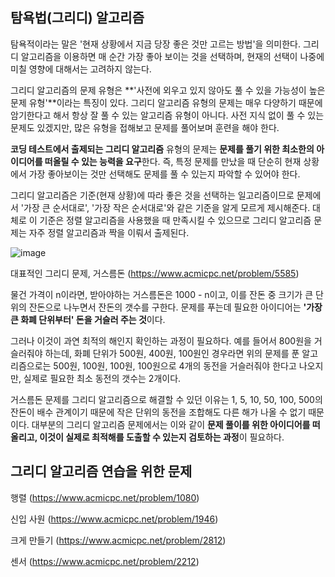## 탐욕법(그리디) 알고리즘

탐욕적이라는 말은 '현재 상황에서 지금 당장 좋은 것만 고르는 방법'을 의미한다. 그리디 알고리즘을 이용하면 매 순간 가장 좋아 보이는 것을 선택하며, 현재의 선택이 나중에 미칠 영향에 대해서는 고려하지 않는다.

그리디 알고리즘의 문제 유형은 **'사전에 외우고 있지 않아도 풀 수 있을 가능성이 높은 문제 유형'**이라는 특징이 있다. 그리디 알고리즘 유형의 문제는 매우 다양하기 때문에 암기한다고 해서 항상 잘 풀 수 있는 알고리즘 유형이 아니다. 사전 지식 없이 풀 수 있는 문제도 있겠지만, 많은 유형을 접해보고 문제를 풀어보며 훈련을 해야 한다.

**코딩 테스트에서 출제되는 그리디 알고리즘** 유형의 문제는 **문제를 풀기 위한 최소한의 아이디어를 떠올릴 수 있는 능력을 요구**한다. 즉, 특정 문제를 만났을 때 단순히 현재  상황에서 가장 좋아보이는 것만 선택해도 문제를 풀 수 있는지 파악할 수 있어야 한다.

그리디 알고리즘은 기준(현재 상황)에 따라 좋은 것을 선택하는 일고리즘이므로 문제에서 '가장 큰 순서대로', '가장 작은 순서대로'와 같은 기준을 알게 모르게 제시해준다. 대체로 이 기준은 정렬 알고리즘을 사용했을 때 만족시킬 수 있으므로 그리디 알고리즘 문제는 자주 정렬 알고리즘과 짝을 이뤄서 출제된다.



![image](https://user-images.githubusercontent.com/50684682/130548777-5b4f0855-4bb5-456a-a312-29c430875bfe.jpg)



대표적인 그리디 문제, 거스름돈 (https://www.acmicpc.net/problem/5585)

물건 가격이 n이라면, 받아야하는 거스름돈은 1000 - n이고,  이를 잔돈 중 크기가 큰 단위의 잔돈으로 나누면서 잔돈의 갯수를 구한다. 문제를 푸는데 필요한 아이디어는 **'가장 큰 화폐 단위부터' 돈을 거슬러 주는 것**이다.

그러나 이것이 과연 최적의 해인지 확인하는 과정이 필요하다. 예를 들어서 800원을 거슬러줘야 하는데, 화폐 단위가 500원, 400원, 100원인 경우라면 위의 문제를 푼 알고리즘으로는 500원, 100원, 100원, 100원으로 4개의 동전을 거슬러줘야 한다고 나오지만, 실제로 필요한 최소 동전의 갯수는 2개이다.

거스름돈 문제를 그리디 알고리즘으로 해결할 수 있던 이유는 1, 5, 10, 50, 100, 500의 잔돈이 배수 관계이기 때문에 작은 단위의 동전을 조합해도 다른 해가 나올 수 없기 때문이다. 대부분의 그리디 알고리즘 문제에서는 이와 같이 **문제 풀이를 위한 아이디어를 떠올리고, 이것이 실제로 최적해를 도출할 수 있는지 검토하는 과정**이 필요하다.



## 그리디 알고리즘 연습을 위한 문제

행렬 (https://www.acmicpc.net/problem/1080)

신입 사원 (https://www.acmicpc.net/problem/1946)

크게 만들기 (https://www.acmicpc.net/problem/2812)

센서 (https://www.acmicpc.net/problem/2212)

